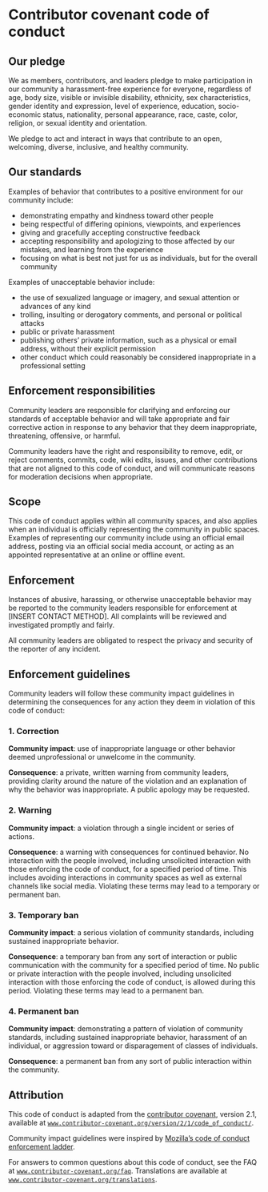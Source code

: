 # Contributor covenant code of conduct

## Our pledge

We as members,
contributors,
and leaders pledge to make participation in our community a harassment-free
experience for everyone,
regardless of age,
body size,
visible or invisible disability,
ethnicity,
sex characteristics,
gender identity and expression,
level of experience,
education,
socio-economic status,
nationality,
personal appearance,
race,
caste,
color,
religion,
or sexual identity and orientation.

We pledge to act and interact in ways that contribute to an open,
welcoming,
diverse,
inclusive,
and healthy community.

## Our standards

Examples of behavior that contributes to a positive environment for our
community include:

* demonstrating empathy and kindness toward other people
* being respectful of differing opinions,
  viewpoints,
  and experiences
* giving and gracefully accepting constructive feedback
* accepting responsibility and apologizing to those affected by our mistakes,
  and learning from the experience
* focusing on what is best not just for us as individuals,
  but for the overall community

Examples of unacceptable behavior include:

* the use of sexualized language or imagery,
  and sexual attention or advances of any kind
* trolling,
  insulting or derogatory comments,
  and personal or political attacks
* public or private harassment
* publishing others’ private information,
  such as a physical or email address,
  without their explicit permission
* other conduct which could reasonably be considered inappropriate in a
  professional setting

## Enforcement responsibilities

Community leaders are responsible for clarifying and enforcing our standards of
acceptable behavior and will take appropriate and fair corrective action in
response to any behavior that they deem inappropriate,
threatening,
offensive,
or harmful.

Community leaders have the right and responsibility to remove,
edit,
or reject comments,
commits,
code,
wiki edits,
issues,
and other contributions that are not aligned to this code of conduct,
and will communicate reasons for moderation decisions when appropriate.

## Scope

This code of conduct applies within all community spaces,
and also applies when an individual is officially representing the community in
public spaces.
Examples of representing our community include using an official email address,
posting via an official social media account,
or acting as an appointed representative at an online or offline event.

## Enforcement

Instances of abusive,
harassing,
or otherwise unacceptable behavior may be reported to the community leaders
responsible for enforcement at [INSERT CONTACT METHOD].
All complaints will be reviewed and investigated promptly and fairly.

All community leaders are obligated to respect the privacy and security of the
reporter of any incident.

## Enforcement guidelines

Community leaders will follow these community impact guidelines in determining
the consequences for any action they deem in violation of this code of conduct:

### 1. Correction

**Community impact**:
use of inappropriate language or other behavior deemed unprofessional or
unwelcome in the community.

**Consequence**:
a private,
written warning from community leaders,
providing clarity around the nature of the violation and an explanation of why
the behavior was inappropriate.
A public apology may be requested.

### 2. Warning

**Community impact**:
a violation through a single incident or series of actions.

**Consequence**:
a warning with consequences for continued behavior.
No interaction with the people involved,
including unsolicited interaction with those enforcing the code of conduct,
for a specified period of time.
This includes avoiding interactions in community spaces as well as external
channels like social media.
Violating these terms may lead to a temporary or permanent ban.

### 3. Temporary ban

**Community impact**:
a serious violation of community standards,
including sustained inappropriate behavior.

**Consequence**:
a temporary ban from any sort of interaction or public communication with the
community for a specified period of time.
No public or private interaction with the people involved,
including unsolicited interaction with those enforcing the code of conduct,
is allowed during this period.
Violating these terms may lead to a permanent ban.

### 4. Permanent ban

**Community impact**:
demonstrating a pattern of violation of community standards,
including sustained inappropriate behavior,
harassment of an individual,
or aggression toward or disparagement of classes of individuals.

**Consequence**:
a permanent ban from any sort of public interaction within the community.

## Attribution

This code of conduct is adapted from the
[contributor covenant][covenant-homepage],
version 2.1,
available at
[`www.contributor-covenant.org/version/2/1/code_of_conduct/`][covenant-latest].

Community impact guidelines were inspired by
[Mozilla’s code of conduct enforcement ladder][mozilla-coc].

For answers to common questions about this code of conduct,
see the FAQ at
[`www.contributor-covenant.org/faq`][covenant-faq].
Translations are available at
[`www.contributor-covenant.org/translations`][covenant-translations].

[covenant-faq]: https://www.contributor-covenant.org/faq/

[covenant-homepage]: https://www.contributor-covenant.org

[covenant-latest]: https://www.contributor-covenant.org/version/2/1/code_of_conduct/

[covenant-translations]: https://www.contributor-covenant.org/translations/

[mozilla-coc]: https://github.com/mozilla/inclusion
